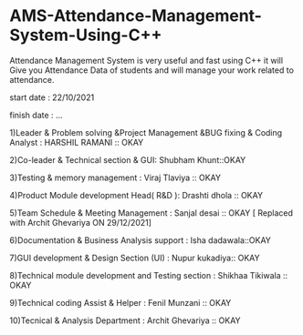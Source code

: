 # AMS-Attendance-Management-System-Using-C++
Attendance Management System is very useful and fast using C++ it will Give you Attendance Data of students  and will manage your work related to attendance.

start date : 22/10/2021

finish date : ...

1)Leader & Problem solving &Project Management &BUG fixing & Coding Analyst : HARSHIL RAMANI :: OKAY

2)Co-leader & Technical section & GUI: Shubham Khunt::OKAY

3)Testing & memory management : Viraj Tlaviya  :: OKAY

4)Product Module development Head( R&D ): Drashti dhola :: OKAY

5)Team Schedule &  Meeting Management : Sanjal desai :: OKAY [ Replaced with Archit Ghevariya ON 29/12/2021]

6)Documentation & Business Analysis support  : Isha dadawala::OKAY

7)GUI development & Design Section (UI) : Nupur kukadiya:: OKAY

8)Technical module development and Testing section : Shikhaa Tikiwala :: OKAY

9)Technical coding Assist & Helper : Fenil Munzani :: OKAY

10)Tecnical & Analysis Department : Archit Ghevariya :: OKAY


